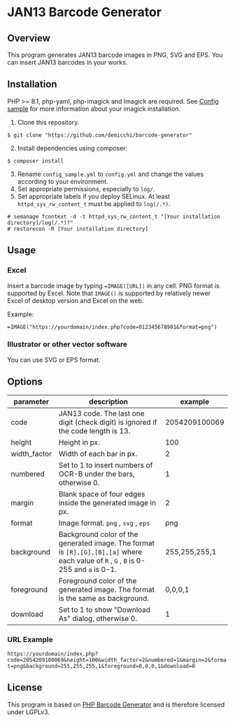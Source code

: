 # JAN13 Barcode Generator
## Overview
This program generates JAN13 barcode images in PNG, SVG and EPS. You can insert JAN13 barcodes in your works.

## Installation
PHP >= 8.1, php-yaml, php-imagick and Imagick are required. See [Config sample](config/config_sample.yml) 
for more information about your imagick installation.

1. Clone this repository.
```
$ git clone "https://github.com/demicchi/barcode-generator"
```
2. Install dependencies using composer:
```
$ composer install
```
3. Rename `config_sample.yml` to `config.yml` and change the values according to your environment.
4. Set appropriate permissions, especially to `log/`.
5. Set appropriate labels if you deploy SELinux. At least `httpd_sys_rw_content_t` must be applied to `log(/.*)`.
```
# semanage fcontext -d -t httpd_sys_rw_content_t "[Your installation directory]/log(/.*)?"
# restorecon -R [Your installation directory]
```

## Usage
### Excel
Insert a barcode image by typing `=IMAGE([URL])` in any cell. PNG format is supported by Excel. Note that `IMAGE()` is 
supported by relatively newer Excel of desktop version and Excel on the web.

Example:
```
=IMAGE("https://yourdomain/index.php?code=012345678901&format=png")
```

### Illustrator or other vector software
You can use SVG or EPS format.

## Options

| parameter    | description                                                                                                                           | example       |
|--------------|---------------------------------------------------------------------------------------------------------------------------------------|---------------|
| code         | JAN13 code. The last one digit (check digit) is ignored if the code length is 13.                                                     | 2054209100069 |
| height       | Height in px.                                                                                                                         | 100           |
| width_factor | Width of each bar in px.                                                                                                              | 2             |
| numbered     | Set to 1 to insert numbers of OCR-B under the bars, otherwise 0.                                                                      | 1             |
| margin       | Blank space of four edges inside the generated image in px.                                                                           | 2             |
| format       | Image format. `png` , `svg` , `eps`                                                                                                   | png           |
| background   | Background color of the generated image. The format is `[R],[G],[B],[a]` where each value of `R` , `G` , `B` is 0-255 and `a` is 0-1. | 255,255,255,1 |
| foreground   | Foreground color of the generated image. The format is the same as background.                                                        | 0,0,0,1       |
| download     | Set to 1 to show "Download As" dialog, otherwise 0.                                                                                   | 1             |

### URL Example
`https://yourdomain/index.php?code=2054209100069&height=100&width_factor=2&numbered=1&margin=2&format=png&background=255,255,255,1&foreground=0,0,0,1&download=0`

## License
This program is based on [PHP Barcode Generator](https://github.com/picqer/php-barcode-generator) 
and is therefore licensed under LGPLv3.



